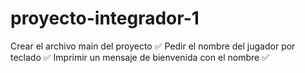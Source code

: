 # proyecto-integrador-1

Crear el archivo main del proyecto ✅
Pedir el nombre del jugador por teclado ✅
Imprimir un mensaje de bienvenida con el nombre ✅
